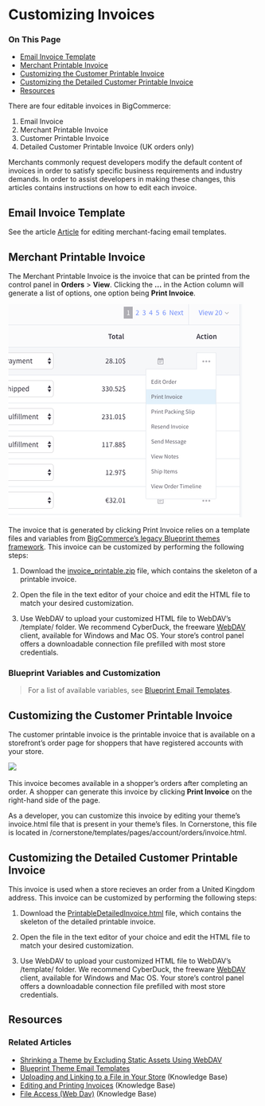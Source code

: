 # Customizing Invoices

<div class="otp" id="no-index">

### On This Page
- [Email Invoice Template](#email-invoice-template)
- [Merchant Printable Invoice](#merchant-printable-invoice)
- [Customizing the Customer Printable Invoice](#customizing-the-customer-printable-invoice)
- [Customizing the Detailed Customer Printable Invoice](#customizing-the-detailed-customer-printable-invoice)
- [Resources](#resources)

</div> 

There are four editable invoices in BigCommerce:

1. Email Invoice
2. Merchant Printable Invoice
3. Customer Printable Invoice
4. Detailed Customer Printable Invoice (UK orders only)

Merchants commonly request developers modify the default content of invoices in order to satisfy specific business requirements and industry demands. In order to assist developers in making these changes, this articles contains instructions on how to edit each invoice.

## Email Invoice Template

See the article [Article](#) for editing merchant-facing email templates.

## Merchant Printable Invoice

The Merchant Printable Invoice is the invoice that can be printed from the control panel in **Orders** > **View**. Clicking the **...** in the Action column will generate a list of options, one option being **Print Invoice**.

![Print Order Invoice](https://raw.githubusercontent.com/bigcommerce/dev-docs/master/assets/images/customizing_invoice_print_order_invoice.png "Order Invoice")

The invoice that is generated by clicking Print Invoice relies on a template files and variables from [BigCommerce’s legacy Blueprint themes framework](https://developer.bigcommerce.com/legacy/blueprint-themes/blueprint-email-templates). This invoice can be customized by performing the following steps:

1. Download the [invoice_printable.zip](https://storage.googleapis.com/bigcommerce-production-dev-center/template-files/invoice_printable.zip) file, which contains the skeleton of a printable invoice.

2. Open the file in the text editor of your choice and edit the HTML file to match your desired customization.

3. Use WebDAV to upload your customized HTML file to WebDAV’s /template/ folder. We recommend CyberDuck, the freeware [WebDAV](https://support.bigcommerce.com/s/article/File-Access-WebDAV#webdav-client) client, available for Windows and Mac OS. Your store’s control panel offers a downloadable connection file prefilled with most store credentials.

<div class="HubBlock--callout">
<div class="CalloutBlock--">
<div class="HubBlock-content">

<!-- theme:  -->

### Blueprint Variables and Customization
> For a list of available variables, see [Blueprint Email Templates](https://developer.bigcommerce.com/legacy/blueprint-themes/blueprint-email-templates).

</div>
</div>
</div>

## Customizing the Customer Printable Invoice

The customer printable invoice is the printable invoice that is available on a storefront’s order page for shoppers that have registered accounts with your store.


<!--
    title:
    data: //s3.amazonaws.com/user-content.stoplight.io/6116/1563210752661
-->

![](//s3.amazonaws.com/user-content.stoplight.io/6116/1563210752661 "")

This invoice becomes available in a shopper’s orders after completing an order. A shopper can generate this invoice by clicking **Print Invoice** on the right-hand side of the page.

As a developer, you can customize this invoice by editing your theme’s <span class="fn">invoice.html</span> file that is present in your theme’s files. In Cornerstone, this file is located in <span class="fp">/cornerstone/templates/pages/account/orders/invoice.html</span>.

## Customizing the Detailed Customer Printable Invoice

This invoice is used when a store recieves an order from a United Kingdom address. This invoice can be customized by performing the following steps:

1. Download the [PrintableDetailedInvoice.html](https://storage.googleapis.com/bigcommerce-production-dev-center/template-files/PrintableDetailedInvoice.html) file, which contains the skeleton of the detailed printable invoice.

2. Open the file in the text editor of your choice and edit the HTML file to match your desired customization.

3. Use WebDAV to upload your customized HTML file to WebDAV’s /template/ folder. We recommend CyberDuck, the freeware [WebDAV](https://support.bigcommerce.com/s/article/File-Access-WebDAV#webdav-client) client, available for Windows and Mac OS. Your store’s control panel offers a downloadable connection file prefilled with most store credentials.

## Resources

### Related Articles
* [Shrinking a Theme by Excluding Static Assets Using WebDAV](https://developer.bigcommerce.com/stencil-docs/prepare-and-upload-a-theme/shrinking-your-theme)
* [Blueprint Theme Email Templates](https://developer.bigcommerce.com/legacy/blueprint-themes/blueprint-email-templates)
* [Uploading and Linking to a File in Your Store](https://support.bigcommerce.com/s/article/How-do-I-add-and-link-to-a-file-in-my-store#upload-a-file) (Knowledge Base)
* [Editing and Printing Invoices](https://support.bigcommerce.com/s/article/Invoices#custom) (Knowledge Base)
* [File Access (Web Dav)](https://support.bigcommerce.com/s/article/File-Access-WebDAV) (Knowledge Base)
